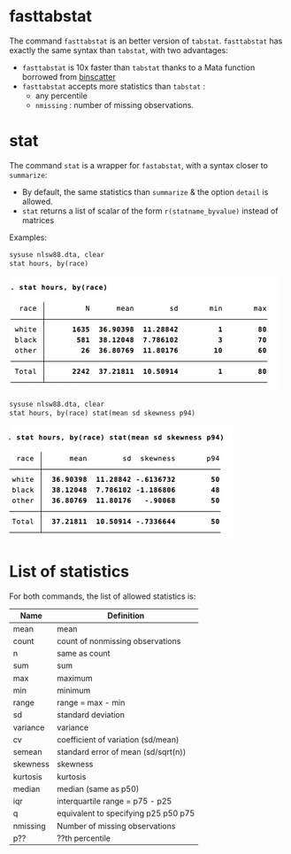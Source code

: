 # fasttabstat

The command `fasttabstat` is an better version of `tabstat`. `fasttabstat` has exactly the same syntax than `tabstat`, with two advantages:
- `fasttabstat`  is 10x faster than `tabstat`  thanks to a Mata function borrowed from [binscatter](https://github.com/michaelstepner/binscatter)
- `fasttabstat` accepts more statistics than `tabstat` : 
	- any percentile 
	- `nmissing` : number of missing observations.


# stat
The command `stat` is a wrapper for `fastabstat`, with a syntax closer to `summarize`:
-  By default, the same statistics than `summarize` & the option `detail` is allowed.
- `stat` returns a list of scalar of the form `r(statname_byvalue)` instead of matrices


Examples:
```
sysuse nlsw88.dta, clear
stat hours, by(race) 
```
![](img/sum.jpg)

```
sysuse nlsw88.dta, clear
stat hours, by(race) stat(mean sd skewness p94)
```
![](img/sum2.jpg)


# List of statistics

For both commands, the list of allowed statistics is:

Name | Definition
---|---
mean          | mean
count         | count of nonmissing observations
n             | same as count
sum           | sum
max           | maximum
min           | minimum
range         | range = max - min
sd            | standard deviation
variance      | variance
cv            | coefficient of variation (sd/mean)
semean        | standard error of mean (sd/sqrt(n))
skewness      | skewness
kurtosis      | kurtosis
median        | median (same as p50)
iqr           | interquartile range = p75 - p25
q             | equivalent to specifying p25 p50 p75
nmissing	|	Number of missing observations
p??			|	??th percentile

